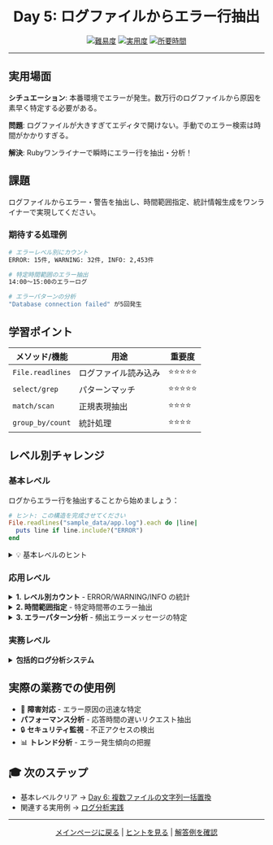 <div align="center">

# Day 5: ログファイルからエラー行抽出

[![難易度](https://img.shields.io/badge/難易度-中級-orange?style=flat-square)](#)
[![実用度](https://img.shields.io/badge/実用度-⭐⭐⭐⭐⭐-yellow?style=flat-square)](#)
[![所要時間](https://img.shields.io/badge/所要時間-25分-blue?style=flat-square)](#)

</div>

---

## 実用場面

**シチュエーション**: 本番環境でエラーが発生。数万行のログファイルから原因を素早く特定する必要がある。

**問題**: ログファイルが大きすぎてエディタで開けない。手動でのエラー検索は時間がかかりすぎる。

**解決**: Rubyワンライナーで瞬時にエラー行を抽出・分析！

## 課題

ログファイルからエラー・警告を抽出し、時間範囲指定、統計情報生成をワンライナーで実現してください。

### 期待する処理例
```bash
# エラーレベル別にカウント
ERROR: 15件, WARNING: 32件, INFO: 2,453件

# 特定時間範囲のエラー抽出
14:00～15:00のエラーログ

# エラーパターンの分析
"Database connection failed" が5回発生
```

## 学習ポイント

| メソッド/機能 | 用途 | 重要度 |
|--------------|------|--------|
| `File.readlines` | ログファイル読み込み | ⭐⭐⭐⭐⭐ |
| `select/grep` | パターンマッチ | ⭐⭐⭐⭐⭐ |
| `match/scan` | 正規表現抽出 | ⭐⭐⭐⭐ |
| `group_by/count` | 統計処理 | ⭐⭐⭐⭐ |

## レベル別チャレンジ

### 基本レベル
ログからエラー行を抽出することから始めましょう：

```ruby
# ヒント: この構造を完成させてください
File.readlines("sample_data/app.log").each do |line|
  puts line if line.include?("ERROR")
end
```

<details>
<summary>💡 基本レベルのヒント</summary>

- `File.readlines` で全行を配列として取得
- `include?` で文字列の含有チェック
- `grep` でパターンマッチング

</details>

### 応用レベル

<details>
<summary><strong>1. レベル別カウント</strong> - ERROR/WARNING/INFO の統計</summary>

```ruby
logs = File.readlines("sample_data/app.log")
levels = {ERROR: 0, WARNING: 0, INFO: 0}
logs.each do |line|
  levels[:ERROR] += 1 if line.include?("ERROR")
  levels[:WARNING] += 1 if line.include?("WARNING")
  levels[:INFO] += 1 if line.include?("INFO")
end
puts levels
```

</details>

<details>
<summary><strong>2. 時間範囲指定</strong> - 特定時間帯のエラー抽出</summary>

```ruby
File.readlines("sample_data/app.log")
  .select { |line| line.match(/2024-\d{2}-\d{2} 14:/) && line.include?("ERROR") }
  .each { |line| puts line }
```

</details>

<details>
<summary><strong>3. エラーパターン分析</strong> - 頻出エラーメッセージの特定</summary>

```ruby
errors = File.readlines("sample_data/app.log")
  .select { |line| line.include?("ERROR") }
  .map { |line| line.match(/ERROR: (.+)$/)[1] rescue "Unknown" }
  .group_by(&:itself)
  .transform_values(&:size)
  .sort_by { |_, count| -count }
errors.each { |msg, count| puts "#{msg}: #{count}回" }
```

</details>

### 実務レベル

<details>
<summary><strong>包括的ログ分析システム</strong></summary>

複数ログファイルの統合分析、異常パターン検出、アラート生成を1行で実装。

</details>

## 実際の業務での使用例

- 🚨 **障害対応** - エラー原因の迅速な特定
- **パフォーマンス分析** - 応答時間の遅いリクエスト抽出
- 🔒 **セキュリティ監視** - 不正アクセスの検出
- 📊 **トレンド分析** - エラー発生傾向の把握

## 🎓 次のステップ

- 基本レベルクリア → [Day 6: 複数ファイルの文字列一括置換](../day6_bulk_replace/problem.md)
- 関連する実用例 → [ログ分析実践](../../../phase2_data_transformation/week4_text_processing/day10_log_analysis/problem.md)

---

<div align="center">

[メインページに戻る](../../../README.md) | [ヒントを見る](hints.md) | [解答例を確認](solution.rb)

</div>